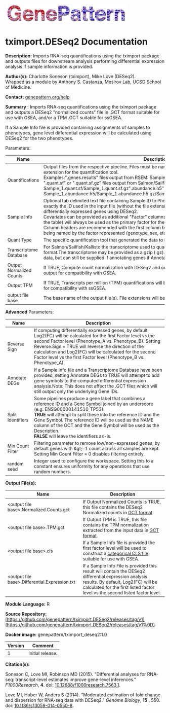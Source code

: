 ![](GPlogo.png)

# tximport.DESeq2 Documentation 

**Description:** Imports RNA-seq quantifications using the tximport package and outputs files for downstream analysis performing differential expression analysis if sample information is provided.

**Author(s):** Charlotte Soneson (tximport), Mike Love (DESeq2). <br> Wrapped as a module by Anthony S. Castanza, Mesirov Lab, UCSD School of Medicine.

**Contact:** [genepattern.org/help](../genepattern.org/help)

**Summary** : Imports RNA-seq quantifications using the tximport package and outputs a DESeq2 &quot;normalized counts&quot; file in .GCT format suitable for use with GSEA, and/or a TPM .GCT suitable for ssGSEA.

If a Sample Info file is provided containing assignments of samples to phenotypes, gene level differential expression will be calculated using DESeq2 for the two phenotypes.

Parameters:

| **Name** | **Description** |
| --- | --- |
| Quantifications | Output files from the respective pipeline. Files must be named with the sample ID and the appropriate extension for the quantification tool. <br> Examples:&quot;.genes.results&quot; files output from RSEM: Sample\_1.genes.results <br> &quot;.quant.sf&quot; or &quot;.quant.sf.gz&quot; files output from Salmon/Sailfish: Sample\_1.quant.sf/Sample\_1.quant.sf.gz&quot;.abundance.h5&quot; or &quot;.abundance.tsv&quot; files output from Kallisto: Sample\_1.abundance.h5/Sample\_1.abundance.h5.gz/Sample\_1.abundance.tsv/Sample\_1.abundance.tsv.gz |
| Sample Info | Optional tab delimited text file containing Sample ID to Phenotype mappings. Sample IDs should match exactly the ID used in the input file (without the file extension). If provided, this file will be used to compute differentially expressed genes using DESeq2. <br> Covariates can be provided as additional &quot;Factor&quot; columns. The first factor column (the second column in the table) will always be used as the primary factor for the differential expression analysis. <br> Column headers are recommended with the first column being titled SampleID, and the remaining columns being named by the factor represented (genotype, sex, etc.) |
| Quant Type | The specific quantification tool that generated the data to be imported. |
| Transcriptome Database | For Salmon/Sailfish/Kallisto the transcriptome used to quantify the data must be provided in GTF/GFF3 format.The transcriptome may be provided as a gzip (.gz).This information is ignored for importing RSEM data, but can still be supplied if annotating genes if Annotate DEGs is TRUE. |
| Output Normalized Counts | If TRUE, Compute count normalization with DESeq2 and output the normalized matrix. This is the ideal output for compatibility with GSEA. |
| Output TPM | If TRUE, Transcripts per million (TPM) quantifications will be extracted and output. This is the ideal output for compatibility with ssGSEA. |
| output file base | The base name of the output file(s). File extensions will be added automatically. |

**Advanced** Parameters:

| **Name** | **Description** |
| --- | --- |
| Reverse Sign | If computing differentially expressed genes, by default, Log2(FC) will be calculated for the first Factor level vs the second Factor level (Phenotype\_A vs. Phenotype\_B). Setting Reverse.Sign = TRUE will reverse the direction of the calculation and Log2(FC) will be calculated for the second Factor level vs the first Factor level (Phenotype\_B vs. Phenotype\_A). |
| Annotate DEGs | If a Sample Info file and a Transcriptome Database have been provided, setting Annotate DEGs to TRUE will attempt to add gene symbols to the computed differential expression analysis.Note: This does not affect the .GCT files which will still output only the underlying Gene IDs. |
| Split Identifiers | Some pipelines produce a gene label that combines a reference ID and a Gene Symbol joined by an underscore (e.g. ENSG00000141510\_TP53). <br> **TRUE** will attempt to split these into the reference ID and the Gene Symbol. The reference ID will be used as the NAME column of the GCT and the Gene Symbol will be used as the Description. <br> **FALSE** will leave the identifiers as-is. |
| Min Count Filter | Filtering parameter to remove low/non-expressed genes, by default genes with \&gt;=1 count across all samples are kept. Setting Min Count Filter = 0 disables filtering entirely. |
| random seed | Integer used to configure the workspace. Setting this to a constant ensures uniformity for any operations that use random numbers. |

**Output File(s):**

| **Name** | **Description** |
| --- | --- |
| \<output file base\>.Normalized.Counts.gct | If Output Normalized Counts is TRUE, this file contains the DESeq2 Normalized counts in [GCT format](https://software.broadinstitute.org/cancer/software/gsea/wiki/index.php/Data_formats#GCT:_Gene_Cluster_Text_file_format_.28.2A.gct.29). |
| \<output file base\>.TPM.gct | If Output TPM is TRUE, this file contains the TPM normalization extracted from the input data in [GCT format](https://software.broadinstitute.org/cancer/software/gsea/wiki/index.php/Data_formats#GCT:_Gene_Cluster_Text_file_format_.28.2A.gct.29). |
| \<output file base\>.cls | If a Sample Info file is provided the first factor level will be used to construct a [categorical CLS file](https://software.broadinstitute.org/cancer/software/gsea/wiki/index.php/Data_formats#CLS:_Categorical_.28e.g_tumor_vs_normal.29_class_file_format_.28.2A.cls.29) suitable for use with GSEA. |
| \<output file base\>.Differential.Expression.txt | If a Sample Info File is provided this result will contain the DESeq2 differential expression analysis results. By default, Log2(FC) will be calculated for the first listed factor level vs the second listed factor level. |

**Module Language:** R

**Source Repository:** [https://github.com/genepattern/tximport.DESeq2/releases/tag/v1](https://github.com/genepattern/tximport.DESeq2/releases/tag/v1%0D)

**Docker image:** genepattern/tximport\_deseq2:1.0

| **Version** | **Comment** |
| --- | --- |
| 1 | Initial release. |

**Citation(s):**

Soneson C, Love MI, Robinson MD (2015). &quot;Differential analyses for RNA-seq: transcript-level estimates improve gene-level inferences.&quot; _F1000Research_, **4**. doi: [10.12688/f1000research.7563.1](https://doi.org/10.12688/f1000research.7563.1).

Love MI, Huber W, Anders S (2014). &quot;Moderated estimation of fold change and dispersion for RNA-seq data with DESeq2.&quot; _Genome Biology_, **15** , 550. doi: [10.1186/s13059-014-0550-8](https://doi.org/10.1186/s13059-014-0550-8).
